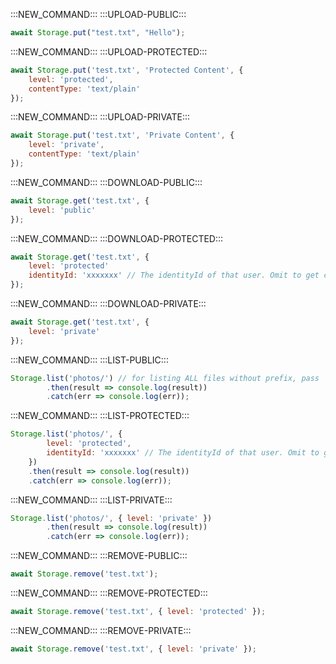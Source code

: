 :::NEW_COMMAND:::
:::UPLOAD-PUBLIC:::
```js
await Storage.put("test.txt", "Hello");
```
:::NEW_COMMAND:::
:::UPLOAD-PROTECTED:::
```js
await Storage.put('test.txt', 'Protected Content', {
    level: 'protected',
    contentType: 'text/plain'
});
```
:::NEW_COMMAND:::
:::UPLOAD-PRIVATE:::
```js
await Storage.put('test.txt', 'Private Content', {
    level: 'private',
    contentType: 'text/plain'
});
```
:::NEW_COMMAND:::
:::DOWNLOAD-PUBLIC:::
```js
await Storage.get('test.txt', { 
    level: 'public'
});
```
:::NEW_COMMAND:::
:::DOWNLOAD-PROTECTED:::
```js
await Storage.get('test.txt', { 
    level: 'protected'
    identityId: 'xxxxxxx' // The identityId of that user. Omit to get current user's objects.
});
```
:::NEW_COMMAND:::
:::DOWNLOAD-PRIVATE:::
```js
await Storage.get('test.txt', { 
    level: 'private'
});
```
:::NEW_COMMAND:::
:::LIST-PUBLIC:::
```js
Storage.list('photos/') // for listing ALL files without prefix, pass '' instead
        .then(result => console.log(result))
        .catch(err => console.log(err));
```
:::NEW_COMMAND:::
:::LIST-PROTECTED:::
```js
Storage.list('photos/', { 
        level: 'protected', 
        identityId: 'xxxxxxx' // The identityId of that user. Omit to get current user's objects.
    })
    .then(result => console.log(result))
    .catch(err => console.log(err));
```
:::NEW_COMMAND:::
:::LIST-PRIVATE:::
```js
Storage.list('photos/', { level: 'private' })
        .then(result => console.log(result))
        .catch(err => console.log(err));
```
:::NEW_COMMAND:::
:::REMOVE-PUBLIC:::
```js
await Storage.remove('test.txt');
```
:::NEW_COMMAND:::
:::REMOVE-PROTECTED:::
```js
await Storage.remove('test.txt', { level: 'protected' });
```
:::NEW_COMMAND:::
:::REMOVE-PRIVATE:::
```js
await Storage.remove('test.txt', { level: 'private' });
```